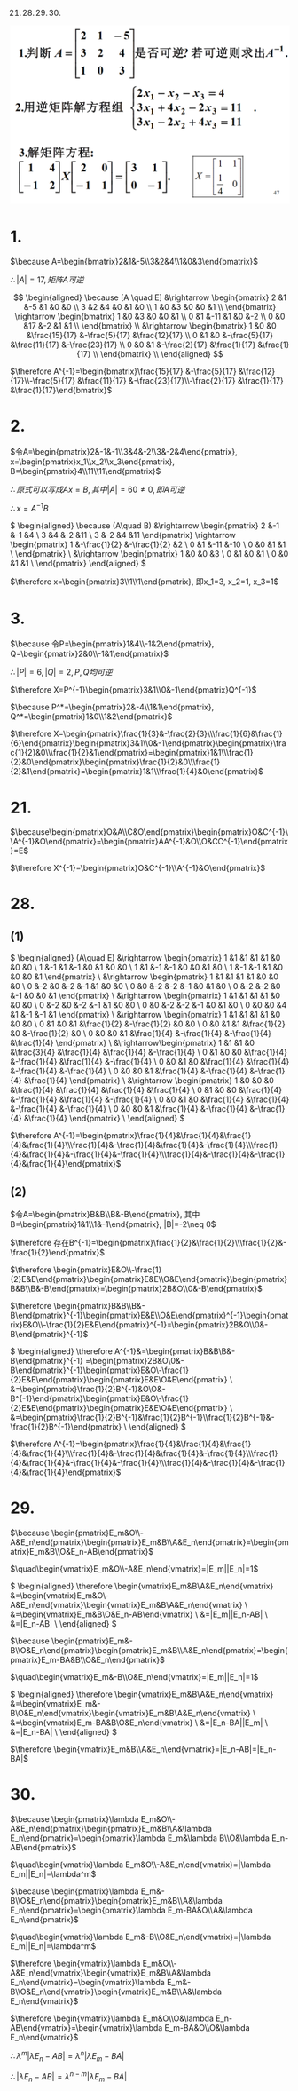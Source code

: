 21. 28. 29. 30. 

![](2020-12-24-09-54-48.png)

# 1.

$\because A=\begin{bmatrix}2&1&-5\\3&2&4\\1&0&3\end{bmatrix}$

$\therefore |A|=17, 矩阵A可逆$

$$
\begin{aligned}
\because [A \quad E]
&\rightarrow
\begin{bmatrix}
2 &1 &-5 &1 &0 &0 \\
3 &2 &4 &0 &1 &0 \\
1 &0 &3 &0 &0 &1 \\
\end{bmatrix}
\rightarrow
\begin{bmatrix}
1 &0 &3   &0 &0 &1 \\
0 &1 &-11 &1 &0 &-2 \\
0 &0 &17  &-2 &1 &1 \\
\end{bmatrix} \\
&\rightarrow
\begin{bmatrix}
1 &0 &0 &\frac{15}{17} &-\frac{5}{17} &\frac{12}{17} \\
0 &1 &0 &-\frac{5}{17} &\frac{11}{17} &-\frac{23}{17} \\
0 &0 &1  &-\frac{2}{17} &\frac{1}{17} &\frac{1}{17} \\
\end{bmatrix} \\
\end{aligned}
$$

$\therefore A^{-1}=\begin{bmatrix}\frac{15}{17} &-\frac{5}{17} &\frac{12}{17}\\-\frac{5}{17} &\frac{11}{17} &-\frac{23}{17}\\-\frac{2}{17} &\frac{1}{17} &\frac{1}{17}\end{bmatrix}$


# 2.

$令A=\begin{pmatrix}2&-1&-1\\3&4&-2\\3&-2&4\end{pmatrix}, x=\begin{pmatrix}x_1\\x_2\\x_3\end{pmatrix}, B=\begin{pmatrix}4\\11\\11\end{pmatrix}$

$\therefore 原式可以写成Ax=B, 其中|A|=60\neq 0, 即A可逆$

$\therefore x=A^{-1}B$

$
\begin{aligned}
\because (A\quad B)
&\rightarrow
\begin{pmatrix}
2  &-1 &-1 &4  \\
3  &4  &-2 &11 \\
3  &-2 &4  &11
\end{pmatrix}
\rightarrow
\begin{pmatrix}
1  &-\frac{1}{2} &-\frac{1}{2} &2  \\
0  &1 &-11 &-10  \\
0  &0  &1  &1 \\
\end{pmatrix} \\
&\rightarrow
\begin{pmatrix}
1  &0 &0 &3  \\
0  &1 &0 &1  \\
0  &0  &1  &1 \\
\end{pmatrix}
\end{aligned}
$

$\therefore x=\begin{pmatrix}3\\1\\1\end{pmatrix}, 即x_1=3, x_2=1, x_3=1$


# 3.

$\because 令P=\begin{pmatrix}1&4\\-1&2\end{pmatrix}, Q=\begin{pmatrix}2&0\\-1&1\end{pmatrix}$

$\therefore |P|=6, |Q|=2, P,Q均可逆$

$\therefore X=P^{-1}\begin{pmatrix}3&1\\0&-1\end{pmatrix}Q^{-1}$

$\because P^*=\begin{pmatrix}2&-4\\1&1\end{pmatrix}, Q^*=\begin{pmatrix}1&0\\1&2\end{pmatrix}$

$\therefore X=\begin{pmatrix}\frac{1}{3}&-\frac{2}{3}\\\frac{1}{6}&\frac{1}{6}\end{pmatrix}\begin{pmatrix}3&1\\0&-1\end{pmatrix}\begin{pmatrix}\frac{1}{2}&0\\\frac{1}{2}&1\end{pmatrix}=\begin{pmatrix}1&1\\\frac{1}{2}&0\end{pmatrix}\begin{pmatrix}\frac{1}{2}&0\\\frac{1}{2}&1\end{pmatrix}=\begin{pmatrix}1&1\\\frac{1}{4}&0\end{pmatrix}$

# 21.

$\because\begin{pmatrix}O&A\\C&O\end{pmatrix}\begin{pmatrix}O&C^{-1}\\A^{-1}&O\end{pmatrix}=\begin{pmatrix}AA^{-1}&O\\O&CC^{-1}\end{pmatrix}=E$

$\therefore X^{-1}=\begin{pmatrix}O&C^{-1}\\A^{-1}&O\end{pmatrix}$

# 28.

## (1)

$
\begin{aligned}
(A\quad E)
&\rightarrow \begin{pmatrix}
1 &1  &1  &1  &1 &0 &0 &0 \\
1 &-1 &1  &-1 &0 &1 &0 &0 \\
1 &1  &-1 &-1 &0 &0 &1 &0 \\
1 &-1 &-1 &1  &0 &0 &0 &1
\end{pmatrix} \\
&\rightarrow \begin{pmatrix}
1 &1  &1  &1  &1 &0 &0 &0 \\
0 &-2 &0  &-2 &-1 &1 &0 &0 \\
0 &0  &-2 &-2 &-1 &0 &1 &0 \\
0 &-2 &-2 &0  &-1 &0 &0 &1
\end{pmatrix} \\
&\rightarrow \begin{pmatrix}
1 &1  &1  &1  &1  &0 &0  &0 \\
0 &-2 &0  &-2 &-1 &1 &0  &0 \\
0 &0  &-2 &-2 &-1 &0 &1  &0 \\
0 &0  &0  &4  &1  &-1 &-1 &1
\end{pmatrix} \\
&\rightarrow \begin{pmatrix}
1 &1  &1  &1  &1            &0            &0            &0 \\
0 &1  &0  &1  &\frac{1}{2}  &-\frac{1}{2} &0            &0 \\
0 &0  &1  &1  &\frac{1}{2}  &0            &-\frac{1}{2} &0 \\
0 &0  &0  &1  &\frac{1}{4}  &-\frac{1}{4} &-\frac{1}{4} &\frac{1}{4}
\end{pmatrix} \\
&\rightarrow\begin{pmatrix}
1 &1  &1  &0  &\frac{3}{4}  &\frac{1}{4}  &\frac{1}{4}  &-\frac{1}{4} \\
0 &1  &0  &0  &\frac{1}{4}  &-\frac{1}{4} &\frac{1}{4}  &-\frac{1}{4} \\
0 &0  &1  &0  &\frac{1}{4}  &\frac{1}{4}  &-\frac{1}{4} &-\frac{1}{4} \\
0 &0  &0  &1  &\frac{1}{4}  &-\frac{1}{4} &-\frac{1}{4} &\frac{1}{4}
\end{pmatrix} \\
&\rightarrow \begin{pmatrix}
1 &0  &0  &0  &\frac{1}{4}  &\frac{1}{4}  &\frac{1}{4}  &\frac{1}{4} \\
0 &1  &0  &0  &\frac{1}{4}  &-\frac{1}{4} &\frac{1}{4}  &-\frac{1}{4} \\
0 &0  &1  &0  &\frac{1}{4}  &\frac{1}{4}  &-\frac{1}{4} &-\frac{1}{4} \\
0 &0  &0  &1  &\frac{1}{4}  &-\frac{1}{4} &-\frac{1}{4} &\frac{1}{4}
\end{pmatrix} \\
\end{aligned}
$

$\therefore A^{-1}=\begin{pmatrix}\frac{1}{4}&\frac{1}{4}&\frac{1}{4}&\frac{1}{4}\\\frac{1}{4}&-\frac{1}{4}&\frac{1}{4}&-\frac{1}{4}\\\frac{1}{4}&\frac{1}{4}&-\frac{1}{4}&-\frac{1}{4}\\\frac{1}{4}&-\frac{1}{4}&-\frac{1}{4}&\frac{1}{4}\end{pmatrix}$

## (2)

$令A=\begin{pmatrix}B&B\\B&-B\end{pmatrix}, 其中B=\begin{pmatrix}1&1\\1&-1\end{pmatrix}, |B|=-2\neq 0$

$\therefore 存在B^{-1}=\begin{pmatrix}\frac{1}{2}&\frac{1}{2}\\\frac{1}{2}&-\frac{1}{2}\end{pmatrix}$

$\therefore \begin{pmatrix}E&O\\-\frac{1}{2}E&E\end{pmatrix}\begin{pmatrix}E&E\\O&E\end{pmatrix}\begin{pmatrix}B&B\\B&-B\end{pmatrix}=\begin{pmatrix}2B&O\\0&-B\end{pmatrix}$

$\therefore \begin{pmatrix}B&B\\B&-B\end{pmatrix}^{-1}\begin{pmatrix}E&E\\O&E\end{pmatrix}^{-1}\begin{pmatrix}E&O\\-\frac{1}{2}E&E\end{pmatrix}^{-1}=\begin{pmatrix}2B&O\\0&-B\end{pmatrix}^{-1}$

$
\begin{aligned}
\therefore A^{-1}&=\begin{pmatrix}B&B\\B&-B\end{pmatrix}^{-1}
=\begin{pmatrix}2B&O\\0&-B\end{pmatrix}^{-1}\begin{pmatrix}E&O\\-\frac{1}{2}E&E\end{pmatrix}\begin{pmatrix}E&E\\O&E\end{pmatrix} \\
&=\begin{pmatrix}\frac{1}{2}B^{-1}&O\\O&-B^{-1}\end{pmatrix}\begin{pmatrix}E&O\\-\frac{1}{2}E&E\end{pmatrix}\begin{pmatrix}E&E\\O&E\end{pmatrix} \\
&=\begin{pmatrix}\frac{1}{2}B^{-1}&\frac{1}{2}B^{-1}\\\frac{1}{2}B^{-1}&-\frac{1}{2}B^{-1}\end{pmatrix} \\
\end{aligned}
$

$\therefore A^{-1}=\begin{pmatrix}\frac{1}{4}&\frac{1}{4}&\frac{1}{4}&\frac{1}{4}\\\frac{1}{4}&-\frac{1}{4}&\frac{1}{4}&-\frac{1}{4}\\\frac{1}{4}&\frac{1}{4}&-\frac{1}{4}&-\frac{1}{4}\\\frac{1}{4}&-\frac{1}{4}&-\frac{1}{4}&\frac{1}{4}\end{pmatrix}$


# 29.

$\because \begin{pmatrix}E_m&O\\-A&E_n\end{pmatrix}\begin{pmatrix}E_m&B\\A&E_n\end{pmatrix}=\begin{pmatrix}E_m&B\\O&E_n-AB\end{pmatrix}$

$\quad\begin{vmatrix}E_m&O\\-A&E_n\end{vmatrix}=|E_m||E_n|=1$

$
\begin{aligned}
\therefore \begin{vmatrix}E_m&B\\A&E_n\end{vmatrix}
&=\begin{vmatrix}E_m&O\\-A&E_n\end{vmatrix}\begin{vmatrix}E_m&B\\A&E_n\end{vmatrix} \\
&=\begin{vmatrix}E_m&B\\O&E_n-AB\end{vmatrix} \\
&=|E_m||E_n-AB| \\
&=|E_n-AB| \\
\end{aligned}
$

$\because \begin{pmatrix}E_m&-B\\O&E_n\end{pmatrix}\begin{pmatrix}E_m&B\\A&E_n\end{pmatrix}=\begin{pmatrix}E_m-BA&B\\O&E_n\end{pmatrix}$

$\quad\begin{vmatrix}E_m&-B\\O&E_n\end{vmatrix}=|E_m||E_n|=1$

$
\begin{aligned}
\therefore \begin{vmatrix}E_m&B\\A&E_n\end{vmatrix}
&=\begin{vmatrix}E_m&-B\\O&E_n\end{vmatrix}\begin{vmatrix}E_m&B\\A&E_n\end{vmatrix} \\
&=\begin{vmatrix}E_m-BA&B\\O&E_n\end{vmatrix} \\
&=|E_n-BA||E_m| \\
&=|E_n-BA| \\
\end{aligned}
$

$\therefore \begin{vmatrix}E_m&B\\A&E_n\end{vmatrix}=|E_n-AB|=|E_n-BA|$


# 30.

$\because \begin{pmatrix}\lambda E_m&O\\-A&E_n\end{pmatrix}\begin{pmatrix}E_m&B\\A&\lambda E_n\end{pmatrix}=\begin{pmatrix}\lambda E_m&\lambda B\\O&\lambda E_n-AB\end{pmatrix}$

$\quad\begin{vmatrix}\lambda E_m&O\\-A&E_n\end{vmatrix}=|\lambda E_m||E_n|=\lambda^m$

$\because \begin{pmatrix}\lambda E_m&-B\\O&E_n\end{pmatrix}\begin{pmatrix}E_m&B\\A&\lambda E_n\end{pmatrix}=\begin{pmatrix}\lambda E_m-BA&O\\A&\lambda E_n\end{pmatrix}$

$\quad\begin{vmatrix}\lambda E_m&-B\\O&E_n\end{vmatrix}=|\lambda E_m||E_n|=\lambda^m$

$\therefore \begin{vmatrix}\lambda E_m&O\\-A&E_n\end{vmatrix}\begin{vmatrix}E_m&B\\A&\lambda E_n\end{vmatrix}=\begin{vmatrix}\lambda E_m&-B\\O&E_n\end{vmatrix}\begin{vmatrix}E_m&B\\A&\lambda E_n\end{vmatrix}$

$\therefore \begin{vmatrix}\lambda E_m&O\\O&\lambda E_n-AB\end{vmatrix}=\begin{vmatrix}\lambda E_m-BA&O\\O&\lambda E_n\end{vmatrix}$

$\therefore \lambda^m|\lambda E_n-AB|=\lambda^n|\lambda E_m-BA|$

$\therefore |\lambda E_n-AB|=\lambda^{n-m}|\lambda E_m-BA|$